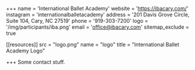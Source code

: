 +++
name = 'International Ballet Academy'
website =  'https://ibacary.com/'
instagram = 'internationalballetacademy'
address = '201 Davis Grove Circle, Suite 104, Cary, NC 27519'
phone = '919-303-7200'
logo = '/img/participants/iba.png'
email = 'office@ibacary.com'
sitemap_exclude = true

[[resources]]
  src = "logo.png"
  name = "logo"
  title = "International Ballet Academy Logo"

+++
Some contact stuff.